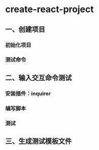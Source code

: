 # create-react-project

## 一、创建项目
### 初始化项目

### 测试命令


## 二、输入交互命令测试
### 安装插件：inquirer

### 编写脚本

### 测试

## 三、生成测试模板文件

